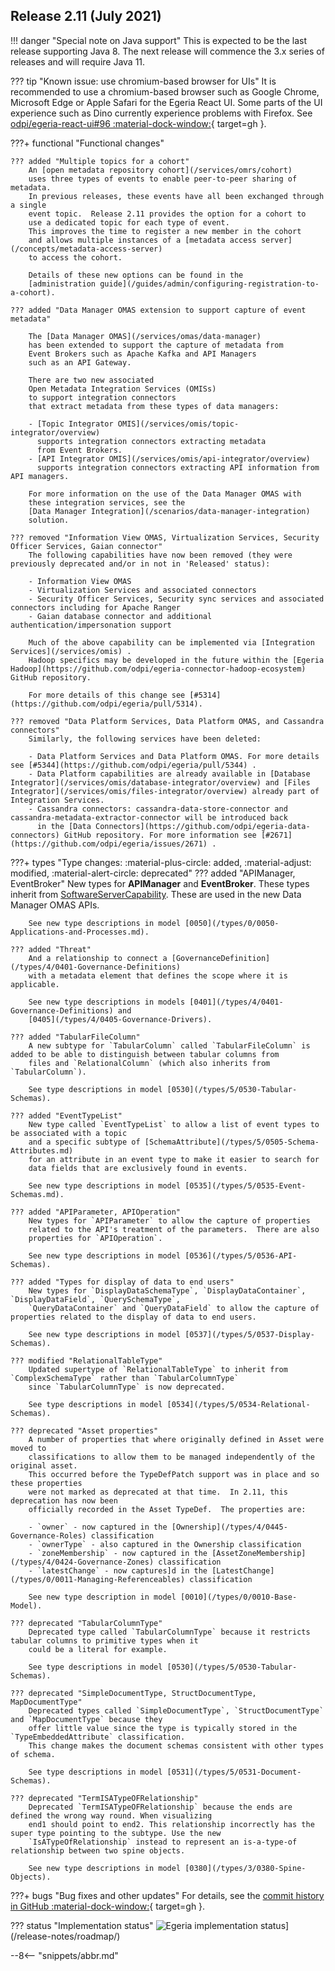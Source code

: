 <!-- SPDX-License-Identifier: CC-BY-4.0 -->
<!-- Copyright Contributors to the Egeria project. -->

## Release 2.11 (July 2021)

!!! danger "Special note on Java support"
    This is expected to be the last release supporting Java 8. The next release will commence the 3.x series of
    releases and will require Java 11.

??? tip "Known issue: use chromium-based browser for UIs"
    It is recommended to use a chromium-based browser such as Google Chrome, Microsoft Edge or Apple Safari for
    the Egeria React UI. Some parts of the UI experience such as Dino currently experience problems with
    Firefox. See [odpi/egeria-react-ui#96 :material-dock-window:](https://github.com/odpi/egeria-react-ui/issues/96){ target=gh }.

???+ functional "Functional changes"

    ??? added "Multiple topics for a cohort"
        An [open metadata repository cohort](/services/omrs/cohort)
        uses three types of events to enable peer-to-peer sharing of metadata.
        In previous releases, these events have all been exchanged through a single
        event topic.  Release 2.11 provides the option for a cohort to
        use a dedicated topic for each type of event.
        This improves the time to register a new member in the cohort
        and allows multiple instances of a [metadata access server](/concepts/metadata-access-server)
        to access the cohort.
    
        Details of these new options can be found in the
        [administration guide](/guides/admin/configuring-registration-to-a-cohort).
    
    ??? added "Data Manager OMAS extension to support capture of event metadata"
    
        The [Data Manager OMAS](/services/omas/data-manager)
        has been extended to support the capture of metadata from
        Event Brokers such as Apache Kafka and API Managers
        such as an API Gateway.
    
        There are two new associated
        Open Metadata Integration Services (OMISs)
        to support integration connectors 
        that extract metadata from these types of data managers:
    
        - [Topic Integrator OMIS](/services/omis/topic-integrator/overview)
          supports integration connectors extracting metadata
          from Event Brokers.
        - [API Integrator OMIS](/services/omis/api-integrator/overview)
          supports integration connectors extracting API information from API managers.
    
        For more information on the use of the Data Manager OMAS with
        these integration services, see the 
        [Data Manager Integration](/scenarios/data-manager-integration)
        solution.
    
    ??? removed "Information View OMAS, Virtualization Services, Security Officer Services, Gaian connector"
        The following capabilities have now been removed (they were previously deprecated and/or in not in 'Released' status):
    
        - Information View OMAS
        - Virtualization Services and associated connectors
        - Security Officer Services, Security sync services and associated connectors including for Apache Ranger
        - Gaian database connector and additional authentication/impersonation support
    
        Much of the above capability can be implemented via [Integration Services](/services/omis) .
        Hadoop specifics may be developed in the future within the [Egeria Hadoop](https://github.com/odpi/egeria-connector-hadoop-ecosystem) GitHub repository.
    
        For more details of this change see [#5314](https://github.com/odpi/egeria/pull/5314).
    
    ??? removed "Data Platform Services, Data Platform OMAS, and Cassandra connectors"
        Similarly, the following services have been deleted:
    
        - Data Platform Services and Data Platform OMAS. For more details see [#5344](https://github.com/odpi/egeria/pull/5344) .
        - Data Platform capabilities are already available in [Database Integrator](/services/omis/database-integrator/overview) and [Files Integrator](/services/omis/files-integrator/overview) already part of Integration Services.
        - Cassandra connectors: cassandra-data-store-connector and cassandra-metadata-extractor-connector will be introduced back
          in the [Data Connectors](https://github.com/odpi/egeria-data-connectors) GitHub repository. For more information see [#2671](https://github.com/odpi/egeria/issues/2671) .

???+ types "Type changes: :material-plus-circle: added, :material-adjust: modified, :material-alert-circle: deprecated"
    ??? added "APIManager, EventBroker"
        New types for **APIManager** and **EventBroker**.
        These types inherit from [SoftwareServerCapability](/types/0/0042-Software-Capabilities).
        These are used in the new Data Manager OMAS APIs.

        See new type descriptions in model [0050](/types/0/0050-Applications-and-Processes.md).

    ??? added "Threat"
        And a relationship to connect a [GovernanceDefinition](/types/4/0401-Governance-Definitions)
        with a metadata element that defines the scope where it is applicable.

        See new type descriptions in models [0401](/types/4/0401-Governance-Definitions) and
        [0405](/types/4/0405-Governance-Drivers).

    ??? added "TabularFileColumn"
        A new subtype for `TabularColumn` called `TabularFileColumn` is added to be able to distinguish between tabular columns from
        files and `RelationalColumn` (which also inherits from `TabularColumn`).

        See type descriptions in model [0530](/types/5/0530-Tabular-Schemas).

    ??? added "EventTypeList"
        New type called `EventTypeList` to allow a list of event types to be associated with a topic
        and a specific subtype of [SchemaAttribute](/types/5/0505-Schema-Attributes.md)
        for an attribute in an event type to make it easier to search for
        data fields that are exclusively found in events.

        See new type descriptions in model [0535](/types/5/0535-Event-Schemas.md).

    ??? added "APIParameter, APIOperation"
        New types for `APIParameter` to allow the capture of properties
        related to the API's treatment of the parameters.  There are also
        properties for `APIOperation`.

        See new type descriptions in model [0536](/types/5/0536-API-Schemas).

    ??? added "Types for display of data to end users"
        New types for `DisplayDataSchemaType`, `DisplayDataContainer`, `DisplayDataField`, `QuerySchemaType`,
        `QueryDataContainer` and `QueryDataField` to allow the capture of properties related to the display of data to end users.

        See new type descriptions in model [0537](/types/5/0537-Display-Schemas).

    ??? modified "RelationalTableType"
        Updated supertype of `RelationalTableType` to inherit from `ComplexSchemaType` rather than `TabularColumnType`
        since `TabularColumnType` is now deprecated.

        See type descriptions in model [0534](/types/5/0534-Relational-Schemas).

    ??? deprecated "Asset properties"
        A number of properties that where originally defined in Asset were moved to
        classifications to allow them to be managed independently of the original asset.
        This occurred before the TypeDefPatch support was in place and so these properties
        were not marked as deprecated at that time.  In 2.11, this deprecation has now been
        officially recorded in the Asset TypeDef.  The properties are:

        - `owner` - now captured in the [Ownership](/types/4/0445-Governance-Roles) classification
        - `ownerType` - also captured in the Ownership classification
        - `zoneMembership` - now captured in the [AssetZoneMembership](/types/4/0424-Governance-Zones) classification
        - `latestChange` - now captures]d in the [LatestChange](/types/0/0011-Managing-Referenceables) classification

        See new type description in model [0010](/types/0/0010-Base-Model).

    ??? deprecated "TabularColumnType"
        Deprecated type called `TabularColumnType` because it restricts tabular columns to primitive types when it
        could be a literal for example.

        See type descriptions in model [0530](/types/5/0530-Tabular-Schemas).

    ??? deprecated "SimpleDocumentType, StructDocumentType, MapDocumentType"
        Deprecated types called `SimpleDocumentType`, `StructDocumentType` and `MapDocumentType` because they
        offer little value since the type is typically stored in the `TypeEmbeddedAttribute` classification.
        This change makes the document schemas consistent with other types of schema.

        See type descriptions in model [0531](/types/5/0531-Document-Schemas).

    ??? deprecated "TermISATypeOFRelationship"
        Deprecated `TermISATypeOFRelationship` because the ends are defined the wrong way round. When visualizing
        end1 should point to end2. This relationship incorrectly has the super type pointing to the subtype. Use the new
        `IsATypeOfRelationship` instead to represent an is-a-type-of relationship between two spine objects.

        See new type descriptions in model [0380](/types/3/0380-Spine-Objects).

???+ bugs "Bug fixes and other updates"
    For details, see the [commit history in GitHub :material-dock-window:](https://github.com/odpi/egeria/commits/egeria-release-2.11){ target=gh }.

??? status "Implementation status"
    ![Egeria implementation status](/release-notes/functional-organization-showing-implementation-status-for-2-11.svg)](/release-notes/roadmap/)

--8<-- "snippets/abbr.md"
